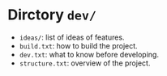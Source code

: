 # Dirctory `dev/`
- `ideas/`: list of ideas of features.
- `build.txt`: how to build the project.
- `dev.txt`: what to know before developing.
- `structure.txt`: overview of the project.
